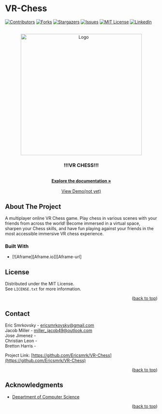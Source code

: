 # VR-Chess

<!-- Improved compatibility of back to top link: See: https://github.com/othneildrew/Best-README-Template/pull/73 -->
<a name="readme-top"></a>
<!--
*** Thanks for checking out the Best-README-Template. If you have a suggestion
*** that would make this better, please fork the repo and create a pull request
*** or simply open an issue with the tag "enhancement".
*** Don't forget to give the project a star!
*** Thanks again! Now go create something AMAZING! :D
-->



<!-- PROJECT SHIELDS -->
<!--
*** I'm using markdown "reference style" links for readability.
*** Reference links are enclosed in brackets [ ] instead of parentheses ( ).
*** See the bottom of this document for the declaration of the reference variables
*** for contributors-url, forks-url, etc. This is an optional, concise syntax you may use.
*** https://www.markdownguide.org/basic-syntax/#reference-style-links
-->
[![Contributors][contributors-shield]][contributors-url]
[![Forks][forks-shield]][forks-url]
[![Stargazers][stars-shield]][stars-url]
[![Issues][issues-shield]][issues-url]
[![MIT License][license-shield]][license-url]
[![LinkedIn][linkedin-shield]][linkedin-url]



<!-- PROJECT LOGO -->
<br />
<div align="center">
  <a href="https://cdotli.github.io/Milestone1/">
    <img src="https://github.com/Ericsmrk/VR-Chess/blob/main/images/chess.PNG" alt="Logo" width="400" height="400">
  </a>

<h3 align="center">!!!VR CHESS!!!</h3>

  <p align="center">
    <br />
    <a href="https://github.com/Ericsmrk/VR-Chess/wiki"><strong>Explore the documentation »</strong></a>
    <br />
    <br />
    <a href="https://youtu.be/F_E9Rb2Gowc">View Demo(not yet)</a>
    <br />
  </p>
</div>

<!-- ABOUT THE PROJECT -->
## About The Project
 
A multiplayer online VR Chess game. Play chess in various scenes with your
friends from across the world! Become immersed in a virtual space, sharpen your Chess skills, and have
fun playing against your friends in the most accessible immersive VR chess experience.


### Built With

* [![Aframe][Aframe.io]][Aframe-url]

<!-- LICENSE -->
## License

Distributed under the MIT License.  
See `LICENSE.txt` for more information.

<p align="right">(<a href="#readme-top">back to top</a>)</p>


<!-- CONTACT -->
## Contact

Eric Smrkovsky - ericsmrkovsky@gmail.com  
Jacob Miller - miller_jacob49@outlook.com  
Jose Jimenez -  
Christian Leon -   
Bretton Harris -  

Project Link: [https://github.com/Ericsmrk/VR-Chess](https://github.com/Ericsmrk/VR-Chess)

<p align="right">(<a href="#readme-top">back to top</a>)</p>



<!-- ACKNOWLEDGMENTS -->
## Acknowledgments

* [Department of Computer Science](https://csm.fresnostate.edu/csci/index.html)

<p align="right">(<a href="#readme-top">back to top</a>)</p>



<!-- MARKDOWN LINKS & IMAGES -->
<!-- https://www.markdownguide.org/basic-syntax/#reference-style-links -->
[contributors-shield]: https://img.shields.io/github/contributors/Ericsmrk/VR-Chess.svg?style=for-the-badge
[contributors-url]: https://github.com/Ericsmrk/VR-Chess/graphs/contributors
[forks-shield]: https://img.shields.io/github/forks/Ericsmrk/VR-Chess.svg?style=for-the-badge
[forks-url]: https://github.com/Ericsmrk/VR-Chess/network/members
[stars-shield]: https://img.shields.io/github/stars/Ericsmrk/VR-Chess.svg?style=for-the-badge
[stars-url]: https://github.com/Ericsmrk/VR-Chess/stargazers
[issues-shield]: https://img.shields.io/github/issues/Ericsmrk/VR-Chess.svg?style=for-the-badge
[issues-url]: https://github.com/Ericsmrk/VR-Chess/issues
[license-shield]: https://img.shields.io/github/license/Ericsmrk/VR-Chess.svg?style=for-the-badge
[license-url]: https://github.com/Ericsmrk/VR-Chess/blob/main/LICENSE
[linkedin-shield]: https://img.shields.io/badge/-LinkedIn-black.svg?style=for-the-badge&logo=linkedin&colorB=555
[linkedin-url]: https://www.linkedin.com/in/ericsmrkovsky/
[product-screenshot]: images/screenshot.png
[Next.js]: https://img.shields.io/badge/next.js-000000?style=for-the-badge&logo=nextdotjs&logoColor=white
[Next-url]: https://nextjs.org/
[React.js]: https://img.shields.io/badge/React-20232A?style=for-the-badge&logo=react&logoColor=61DAFB
[React-url]: https://reactjs.org/
[Vue.js]: https://img.shields.io/badge/Vue.js-35495E?style=for-the-badge&logo=vuedotjs&logoColor=4FC08D
[Vue-url]: https://vuejs.org/
[Angular.io]: https://img.shields.io/badge/Angular-DD0031?style=for-the-badge&logo=angular&logoColor=white
[Angular-url]: https://angular.io/
[Svelte.dev]: https://img.shields.io/badge/Svelte-4A4A55?style=for-the-badge&logo=svelte&logoColor=FF3E00
[Svelte-url]: https://svelte.dev/
[Laravel.com]: https://img.shields.io/badge/Laravel-FF2D20?style=for-the-badge&logo=laravel&logoColor=white
[Laravel-url]: https://laravel.com
[Bootstrap.com]: https://img.shields.io/badge/Bootstrap-563D7C?style=for-the-badge&logo=bootstrap&logoColor=white
[Bootstrap-url]: https://getbootstrap.com
[JQuery.com]: https://img.shields.io/badge/jQuery-0769AD?style=for-the-badge&logo=jquery&logoColor=white
[JQuery-url]: https://jquery.com 
